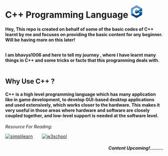 # C++ Programming Language <a href="https://www.w3schools.com/cpp/" target="_blank" rel="noreferrer"> <img src="https://raw.githubusercontent.com/devicons/devicon/master/icons/cplusplus/cplusplus-original.svg" alt="cplusplus" width="40" height="40"/> </a> 

<h4>
Hey, This repo is created on behalf of some of the basic codes of C++ learnt by me and focuses on providing the basic content for any beginner.
Will be having more on this later!
<br><br>
<p>
I am bhavya1006 and here to tell my journey , where I have learnt many things in C++ and some tricks or facts that this programming deals with.
<br><br>


</h4>

## Why Use C++ ?

<h4>
C++ is a high level programming language which has many application like in game development, to develop GUI-based desktop applications and used extensively, which works closer to the hardware. This makes it very useful in those areas where hardware and software are closely coupled together, and low-level support is needed at the software level.
</h4>



<i>Resource For Reading:</i> 

<a href='https://www.simplilearn.com/tutorials/cpp-tutorial/top-uses-of-c-plus-plus-programming'><img src='https://www.simplilearn.com/ice9/new_logo.svgz' width=100 alt='simplilearn'></a>
<a href='https://www.w3schools.com/cpp/default.asp'><img src='https://upload.wikimedia.org/wikipedia/commons/thumb/a/a0/W3Schools_logo.svg/1088px-W3Schools_logo.svg.png' height=39 alt='w3school' hspace=25></a>






<h4 align='right'><i>
  Content Upcoming!.........
</i></h4>
